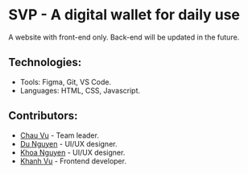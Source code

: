 # SVP - A digital wallet for daily use

A website with front-end only. Back-end will be updated in the future.

## Technologies:

- Tools: Figma, Git, VS Code.
- Languages: HTML, CSS, Javascript.

## Contributors:

- [Chau Vu](https://github.com/vubaochau-coder) - Team leader.
- [Du Nguyen](https://www.facebook.com/profile.php?id=100082142440153) - UI/UX designer.
- [Khoa Nguyen](https://github.com/KaLord2231) - UI/UX designer.
- [Khanh Vu](https://github.com/vulekhanh) - Frontend developer.
